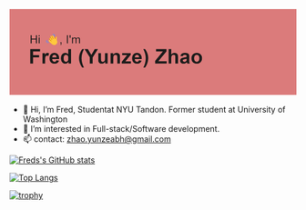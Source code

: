 ![image](https://github.com/Yunzez/Yunzez/blob/main/header.png)

- 👋 Hi, I’m Fred, Studentat NYU Tandon. Former student at University of Washington
- 👀 I’m interested in Full-stack/Software development.
- 📫 contact: zhao.yunzeabh@gmail.com

[![Freds's GitHub stats](https://github-readme-stats.vercel.app/api?username=Yunzez&show_icons=true&theme=dracula)](https://github.com/anuraghazra/github-readme-stats)

[![Top Langs](https://github-readme-stats.vercel.app/api/top-langs/?username=Yunzez)](https://github.com/anuraghazra/github-readme-stats)

[![trophy](https://github-profile-trophy.vercel.app/?username=Yunzez&theme=onedark)](https://github.com/ryo-ma/github-profile-trophy)
